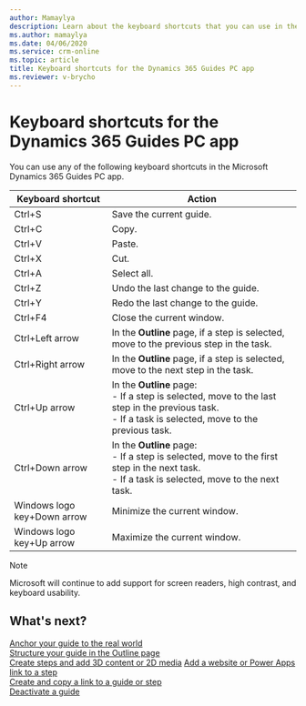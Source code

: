 ```yaml
---
author: Mamaylya
description: Learn about the keyboard shortcuts that you can use in the Microsoft Dynamics 365 Guides PC app.
ms.author: mamaylya
ms.date: 04/06/2020
ms.service: crm-online
ms.topic: article
title: Keyboard shortcuts for the Dynamics 365 Guides PC app
ms.reviewer: v-brycho
---
```


# Keyboard shortcuts for the Dynamics 365 Guides PC app

You can use any of the following keyboard shortcuts in the Microsoft Dynamics 365 Guides PC app.

| Keyboard shortcut | Action |
|---|---|
| Ctrl+S | Save the current guide. |
| Ctrl+C | Copy. |
| Ctrl+V | Paste. |
| Ctrl+X | Cut. |
| Ctrl+A | Select all. |
| Ctrl+Z | Undo the last change to the guide. |
| Ctrl+Y | Redo the last change to the guide. |
| Ctrl+F4 | Close the current window. |
| Ctrl+Left arrow | In the **Outline** page, if a step is selected, move to the previous step in the task. |
| Ctrl+Right arrow | In the **Outline** page, if a step is selected, move to the next step in the task.|
| Ctrl+Up arrow | In the **Outline** page:<br>- If a step is selected, move to the last step in the previous task.<br>- If a task is selected, move to the previous task.|
| Ctrl+Down arrow | In the **Outline** page:<br>- If a step is selected, move to the first step in the next task.<br>- If a task is selected, move to the next task.|
| Windows logo key+Down arrow | Minimize the current window. |
| Windows logo key+Up arrow | Maximize the current window. |

> [!NOTE]
> Microsoft will continue to add support for screen readers, high contrast, and keyboard usability.

## What's next?

[Anchor your guide to the real world](anchor.md)<br>
[Structure your guide in the Outline page](structure-guide.md)<br>
[Create steps and add 3D content or 2D media](create-steps-assign-media.md)
[Add a website or Power Apps link to a step](pc-app-website-powerapps-link.md)<br>
[Create and copy a link to a guide or step](pc-app-copy-link-guide-step.md)<br>
[Deactivate a guide](pc-app-deactivate-guide.md)
